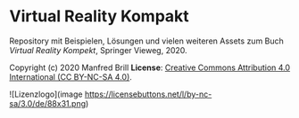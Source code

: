 # Virtual Reality Kompakt

Repository mit Beispielen, Lösungen und vielen weiteren Assets zum Buch
*Virtual Reality Kompekt*, Springer Vieweg, 2020.

Copyright (c) 2020 Manfred Brill
**License**: [Creative Commons Attribution 4.0 International (CC BY-NC-SA 4.0)](https://creativecommons.org/licenses/by-nc-sa/4.0/).  

![Lizenzlogo](image https://licensebuttons.net/l/by-nc-sa/3.0/de/88x31.png)
